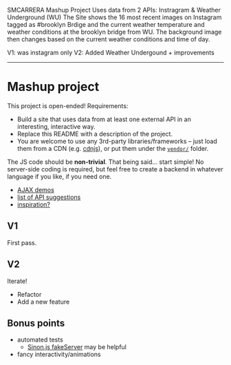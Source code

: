 
SMCARRERA Mashup Project
Uses data from 2 APIs: Instragram & Weather Underground (WU)
The Site shows the 16 most recent images on Instagram tagged as #brooklyn Brdige
and the current weather temperature and weather conditions at the brooklyn bridge from WU.
The background image then changes based on the current weather conditions and time of day.

V1: was instagram only
V2: Added Weather Undergound + improvements


--------------------------------------------------
# Mashup project

This project is open-ended!  Requirements:

* Build a site that uses data from at least one external API in an interesting, interactive way.
* Replace this README with a description of the project.
* You are welcome to use any 3rd-party libraries/frameworks – just load them from a CDN (e.g. [cdnjs](http://cdnjs.com)), or put them under the [`vendor/`](vendor/) folder.

The JS code should be **non-trivial**.  That being said... start simple!  No server-side coding is required, but feel free to create a backend in whatever language if you like, if you need one.

* [AJAX demos](https://github.com/advanced-js/deck/tree/gh-pages/demos/ajax)
* [list of API suggestions](https://gist.github.com/afeld/4952991)
* [inspiration?](http://www.programmableweb.com/mashups)

## V1

First pass.

## V2

Iterate!

* Refactor
* Add a new feature

## Bonus points

* automated tests
    * [Sinon.js fakeServer](http://sinonjs.org/docs/#fakeServer) may be helpful
* fancy interactivity/animations

